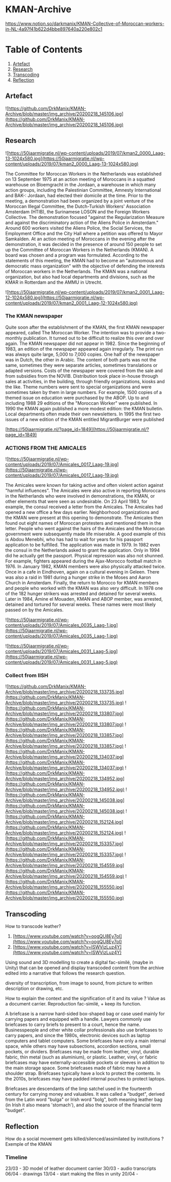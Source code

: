 # KMAN-Archive
https://www.notion.so/darkmanix/KMAN-Collective-of-Moroccan-workers-in-NL-4a97f41b622d4bbe897640a220e802c1

# Table of Contents
1. [Artefact](#Artefact)
2. [Research](#Research)
3. [Transcoding](#Transcoding)
4. [Reflection](#Reflection)

## Artefact
![https://github.com/DrkManix/KMAN-Archive/blob/master/img_archive/20200218_145106.jpg](https://github.com/DrkManix/KMAN-Archive/blob/master/img_archive/20200218_145106.jpg)


## Research
![https://50jaarmigratie.nl/wp-content/uploads/2019/07/kman2_0000_Laag-13-1024x580.jpg](https://50jaarmigratie.nl/wp-content/uploads/2019/07/kman2_0000_Laag-13-1024x580.jpg)

The Committee for Moroccan Workers in the Netherlands was established on 13 September 1975 at an action meeting of Moroccans in a squatted warehouse on Bloemgracht in the Jordaan, a warehouse in which many action groups, including the Palestinian Committee, Amnesty International and BAK-: Jordaan, had elected their domicile at the time.
Prior to the meeting, a demonstration had been organized by a joint venture of the Moroccan Illegal Committee, the Dutch-Turkish Workers' Association Amsterdam (HTIB), the Surinamese LOSON and the Foreign Workers Collective. The demonstration focused "against the Regularization Measure and against the discriminatory action of the Aliens Police in Amsterdam."
Around 600 workers visited the Aliens Police, the Social Services, the Employment Office and the City Hall where a petition was offered to Mayor Samkalden. At an action meeting of Moroccans in the evening after the demonstration, it was decided in the presence of around 150 people to set up the Committee of Moroccan Workers in the Netherlands (KMAN). A board was chosen and a program was formulated. According to the statements of this meeting, the KMAN had to become an "autonomous and democratic mass organization" with the objective of defending the interests of Moroccan workers in the Netherlands.
The KMAN was a national organization, but also had local departments and divisions, such as the KMAR in Rotterdam and the AMMU in Utrecht.

![https://50jaarmigratie.nl/wp-content/uploads/2019/07/kman2_0001_Laag-12-1024x580.jpg](https://50jaarmigratie.nl/wp-content/uploads/2019/07/kman2_0001_Laag-12-1024x580.jpg)

### The KMAN newspaper

Quite soon after the establishment of the KMAN, the first KMAN newspaper appeared, called The Moroccan Worker. The intention was to provide a two-monthly publication. It turned out to be difficult to realize this over and over again. The KMAN newspaper did not appear in 1982. Since the beginning of 1983, an edition of the newspaper appeared again irregularly.
The print run was always quite large, 5,000 to 7,000 copies. One half of the newspaper was in Dutch, the other in Arabic. The content of both parts was not the same, sometimes they were separate articles, sometimes translations or adapted versions. Costs of the newspaper were covered from the sale and from subsidies from the NOVIB. Distribution took place in-house through sales at activities, in the building, through friendly organizations, kiosks and the like. Theme numbers were sent to special organizations and were sometimes taken by them in large numbers. For example, 1500 copies of a themed issue on education were purchased by the ABOP. Up to and including 1988 29 editions of the "Moroccan Worker" were published. In 1990 the KMAN again published a more modest edition: the KMAN bulletin. Local departments often made their own newsletters. In 1995 the first two issues of a new edition of the KMAN entitled MigrantBurger were published

[https://50jaarmigratie.nl/?page_id=1849](https://50jaarmigratie.nl/?page_id=1849)

### ACTIONS FROM THE AMICALES

![https://50jaarmigratie.nl/wp-content/uploads/2019/07/Amicales_0017_Laag-19.jpg](https://50jaarmigratie.nl/wp-content/uploads/2019/07/Amicales_0017_Laag-19.jpg)

The Amicales were known for taking active and often violent action against "harmful influences". The Amicales were also active in reporting Moroccans in the Netherlands who were involved in demonstrations, the KMAN, or other elements that were seen as undesirable. On 23 April 1983, for example, the consul received a letter from the Amicales. The Amicales had opened a new office a few days earlier. Neighborhood organizations and the KMAN were present at this opening to demonstrate. The Amicales then found out eight names of Moroccan protesters and mentioned them in the letter.
People who went against the hairs of the Amicales and the Moroccan government were subsequently made life miserable. A good example of this is Abdou Menebhi, who has had to wait for years for his passport application to be fulfilled. The application was made in 1979. In 1982 even the consul in the Netherlands asked to grant the application. Only in 1994 did he actually get the passport.
Physical repression was also not shunned. For example, fighters appeared during the Ajax-Morocco football match in 1976. In January 1982, KMAN members were also physically attacked twice. Once in a cafe in Eindhoven, again on a cultural evening in Geleen.
There was also a raid in 1981 during a hunger strike in the Moses and Aaron Church in Amsterdam.
Finally, the return to Morocco for KMAN members and people who worked with the KMAN was also very difficult. In 1978 one of the 182 hunger strikers was arrested and detained for several weeks.
Later in 1984, Amine el Mouaden, KMAN and ABOP member, was arrested, detained and tortured for several weeks. These names were most likely passed on by the Amicales.

![https://50jaarmigratie.nl/wp-content/uploads/2019/07/Amicales_0035_Laag-1.jpg](https://50jaarmigratie.nl/wp-content/uploads/2019/07/Amicales_0035_Laag-1.jpg)

![https://50jaarmigratie.nl/wp-content/uploads/2019/07/Amicales_0031_Laag-5.jpg](https://50jaarmigratie.nl/wp-content/uploads/2019/07/Amicales_0031_Laag-5.jpg)

### Collect from IISH

![https://github.com/DrkManix/KMAN-Archive/blob/master/img_archive/20200218_133735.jpg](https://github.com/DrkManix/KMAN-Archive/blob/master/img_archive/20200218_133735.jpg)
![https://github.com/DrkManix/KMAN-Archive/blob/master/img_archive/20200218_133807.jpg](https://github.com/DrkManix/KMAN-Archive/blob/master/img_archive/20200218_133807.jpg)
![https://github.com/DrkManix/KMAN-Archive/blob/master/img_archive/20200218_133857.jpg](https://github.com/DrkManix/KMAN-Archive/blob/master/img_archive/20200218_133857.jpg)
![https://github.com/DrkManix/KMAN-Archive/blob/master/img_archive/20200218_134037.jpg](https://github.com/DrkManix/KMAN-Archive/blob/master/img_archive/20200218_134037.jpg)
![https://github.com/DrkManix/KMAN-Archive/blob/master/img_archive/20200218_134952.jpg](https://github.com/DrkManix/KMAN-Archive/blob/master/img_archive/20200218_134952.jpg)
![https://github.com/DrkManix/KMAN-Archive/blob/master/img_archive/20200218_145038.jpg](https://github.com/DrkManix/KMAN-Archive/blob/master/img_archive/20200218_145038.jpg)
![https://github.com/DrkManix/KMAN-Archive/blob/master/img_archive/20200218_152124.jpg](https://github.com/DrkManix/KMAN-Archive/blob/master/img_archive/20200218_152124.jpg)
![https://github.com/DrkManix/KMAN-Archive/blob/master/img_archive/20200218_153357.jpg](https://github.com/DrkManix/KMAN-Archive/blob/master/img_archive/20200218_153357.jpg)
![https://github.com/DrkManix/KMAN-Archive/blob/master/img_archive/20200218_154559.jpg](https://github.com/DrkManix/KMAN-Archive/blob/master/img_archive/20200218_154559.jpg)
![https://github.com/DrkManix/KMAN-Archive/blob/master/img_archive/20200218_155550.jpg](https://github.com/DrkManix/KMAN-Archive/blob/master/img_archive/20200218_155550.jpg)



## Transcoding

How to transcode leather?

1. [https://www.youtube.com/watch?v=oogQU8Ey7oI](https://www.youtube.com/watch?v=oogQU8Ey7oI)
2. [https://www.youtube.com/watch?v=ISWVizLuz4Y](https://www.youtube.com/watch?v=ISWVizLuz4Y)

Using sound and 3D modelling to create a digital fac-similé, (maybe in Unity) that can be opened and display transcoded content from the archive edited into a narrative that follows the research question.

diversity of transcription, from image to sound, from picture to written description or drawing, etc.

How to explain the context and the signification of it and its value ?
Value as a document carrier.
Reproduction fac-similé, + keep its function.

A briefcase is a narrow hard-sided box-shaped bag or case used mainly for carrying papers and equipped with a handle. Lawyers commonly use briefcases to carry briefs to present to a court, hence the name. Businesspeople and other white collar professionals also use briefcases to carry papers, and since the 1980s, electronic devices such as laptop computers and tablet computers. Some briefcases have only a main internal space, while others may have subsections, accordion sections, small pockets, or dividers. Briefcases may be made from leather, vinyl, durable fabric, thin metal (such as aluminium), or plastic. Leather, vinyl, or fabric briefcases may have externally-accessible pockets or sleeves in addition to the main storage space. Some briefcases made of fabric may have a shoulder strap. Briefcases typically have a lock to protect the contents. In the 2010s, briefcases may have padded internal pouches to protect laptops.

Briefcases are descendants of the limp satchel used in the fourteenth century for carrying money and valuables. It was called a "budget", derived from the Latin word "bulga" or Irish word "bolg", both meaning leather bag (in Irish it also means 'stomach'), and also the source of the financial term "budget".

## Reflection

How do a social movement gets killed/silenced/assimilated by institutions ?
Exemple of the KMAN

### Timeline
23/03 - 3D model of leather document carrier
30/03 - audio transcripts
06/04 - drawings
13/04 - start making the files in unity
20/04 - 
